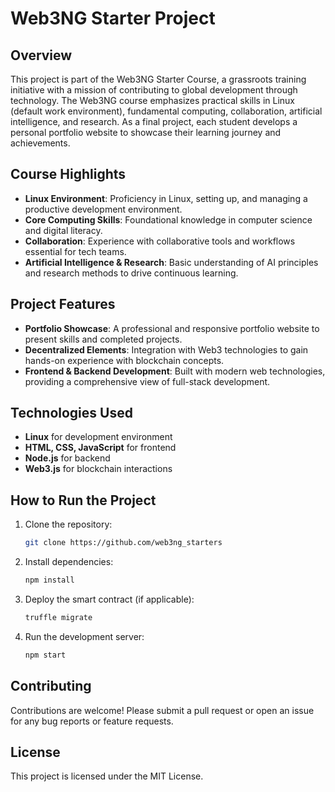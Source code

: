 # Web3NG Starter Project

## Overview
This project is part of the Web3NG Starter Course, a grassroots training initiative with a mission of contributing to global development through technology. The Web3NG course emphasizes practical skills in Linux (default work environment), fundamental computing, collaboration, artificial intelligence, and research. As a final project, each student develops a personal portfolio website to showcase their learning journey and achievements.

## Course Highlights
- **Linux Environment**: Proficiency in Linux, setting up, and managing a productive development environment.
- **Core Computing Skills**: Foundational knowledge in computer science and digital literacy.
- **Collaboration**: Experience with collaborative tools and workflows essential for tech teams.
- **Artificial Intelligence & Research**: Basic understanding of AI principles and research methods to drive continuous learning.
  
## Project Features
- **Portfolio Showcase**: A professional and responsive portfolio website to present skills and completed projects.
- **Decentralized Elements**: Integration with Web3 technologies to gain hands-on experience with blockchain concepts.
- **Frontend & Backend Development**: Built with modern web technologies, providing a comprehensive view of full-stack development.
  
## Technologies Used
- **Linux** for development environment
- **HTML, CSS, JavaScript** for frontend
- **Node.js** for backend
- **Web3.js** for blockchain interactions

## How to Run the Project
1. Clone the repository:
   ```bash
   git clone https://github.com/web3ng_starters
   ```
2. Install dependencies:
   ```bash
   npm install
   ```
3. Deploy the smart contract (if applicable):
   ```bash
   truffle migrate
   ```
4. Run the development server:
   ```bash
   npm start
   ```

## Contributing
Contributions are welcome! Please submit a pull request or open an issue for any bug reports or feature requests.

## License
This project is licensed under the MIT License.
